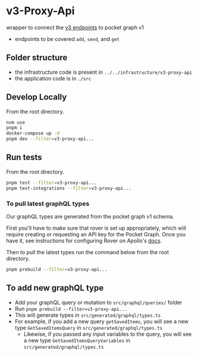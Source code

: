 # v3-Proxy-Api

wrapper to connect the [v3 endpoints](getpocket.com/developer) to pocket graph v1

- endpoints to be covered `add`, `send`, and `get`

## Folder structure

- the infrastructure code is present in `../../infrastructure/v3-proxy-api`
- the application code is in `./src`

## Develop Locally

From the root directory.

```bash
nvm use
pnpm i
docker-compose up -d
pnpm dev --filter=v3-proxy-api...
```

## Run tests

From the root directory.

```bash
pnpm test --filter=v3-proxy-api...
pnpm test-integrations --filter=v3-proxy-api...
```

### To pull latest graphQL types

Our graphQL types are generated from the pocket graph v1 schema.

First you'll have to make sure that rover is set up appropriately, which will require creating or requesting an API key for the Pocket Graph. Once you have it, see instructions for configuring Rover on Apollo's [docs](https://www.apollographql.com/docs/rover/configuring/).

Then to pull the latest types run the command below from the root directory.

```bash
pnpm prebuild --filter=v3-proxy-api...
```

## To add new graphQL type

- Add your graphQL query or mutation to `src/graphql/queries/` folder
- Run `pnpm prebuild --filter=v3-proxy-api...`
- This will generate types in `src/generated/graphql/types.ts`
- For example, if you add a new query `getSavedItems`, you will see a new type `GetSavedItemsQuery` in `src/generated/graphql/types.ts`
  - Likewise, if you passed any input variables to the query, you will see a new type `GetSavedItemsQueryVariables` in `src/generated/graphql/types.ts`
